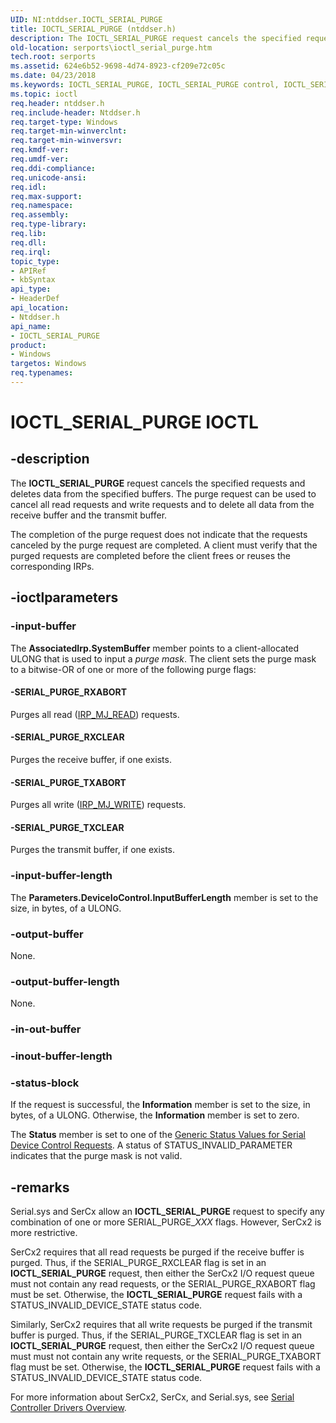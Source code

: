 ```yaml
---
UID: NI:ntddser.IOCTL_SERIAL_PURGE
title: IOCTL_SERIAL_PURGE (ntddser.h)
description: The IOCTL_SERIAL_PURGE request cancels the specified requests and deletes data from the specified buffers.
old-location: serports\ioctl_serial_purge.htm
tech.root: serports
ms.assetid: 624e6b52-9698-4d74-8923-cf209e72c05c
ms.date: 04/23/2018
ms.keywords: IOCTL_SERIAL_PURGE, IOCTL_SERIAL_PURGE control, IOCTL_SERIAL_PURGE control code [Serial Ports], ntddser/IOCTL_SERIAL_PURGE, serports.ioctl_serial_purge, serref_d52cfcec-8098-4319-b601-14187a77e438.xml
ms.topic: ioctl
req.header: ntddser.h
req.include-header: Ntddser.h
req.target-type: Windows
req.target-min-winverclnt: 
req.target-min-winversvr: 
req.kmdf-ver: 
req.umdf-ver: 
req.ddi-compliance: 
req.unicode-ansi: 
req.idl: 
req.max-support: 
req.namespace: 
req.assembly: 
req.type-library: 
req.lib: 
req.dll: 
req.irql: 
topic_type:
- APIRef
- kbSyntax
api_type:
- HeaderDef
api_location:
- Ntddser.h
api_name:
- IOCTL_SERIAL_PURGE
product:
- Windows
targetos: Windows
req.typenames: 
---
```


# IOCTL_SERIAL_PURGE IOCTL


## -description


The <b>IOCTL_SERIAL_PURGE</b> request cancels the specified requests and deletes data from the specified buffers. The purge request can be used to cancel all read requests and write requests and to delete all data from the receive buffer and the transmit buffer.

The completion of the purge request does not indicate that the requests canceled by the purge request are completed. A client must verify that the purged requests are completed before the client frees or reuses the corresponding IRPs.


## -ioctlparameters




### -input-buffer

The <b>AssociatedIrp.SystemBuffer</b> member points to a client-allocated ULONG that is used to input a <i>purge mask</i>. The client sets the purge mask to a bitwise-OR of one or more of the following purge flags:




#### -SERIAL_PURGE_RXABORT

Purges all read (<a href="https://msdn.microsoft.com/library/windows/hardware/ff549327">IRP_MJ_READ</a>) requests.


#### -SERIAL_PURGE_RXCLEAR

Purges the receive buffer, if one exists.


#### -SERIAL_PURGE_TXABORT

Purges all write (<a href="https://msdn.microsoft.com/library/windows/hardware/ff550819">IRP_MJ_WRITE</a>) requests.


#### -SERIAL_PURGE_TXCLEAR

Purges the transmit buffer, if one exists.


### -input-buffer-length

The <b>Parameters.DeviceIoControl.InputBufferLength</b> member is set to the size, in bytes, of a ULONG.


### -output-buffer

None.


### -output-buffer-length

None.


### -in-out-buffer








### -inout-buffer-length








### -status-block

If the request is successful, the <b>Information</b> member is set to the size, in bytes, of a ULONG. Otherwise, the <b>Information</b> member is set to zero.

The <b>Status</b> member is set to one of the <a href="https://docs.microsoft.com/windows-hardware/drivers/serports/serial-device-control-requests2">Generic Status Values for Serial Device Control Requests</a>. A status of STATUS_INVALID_PARAMETER indicates that the purge mask is not valid.


## -remarks



Serial.sys and SerCx allow an <b>IOCTL_SERIAL_PURGE</b> request to specify any combination of one or more SERIAL_PURGE_<i>XXX</i> flags. However, SerCx2 is more restrictive.

SerCx2 requires that all read requests be purged if the receive buffer is purged. Thus, if the SERIAL_PURGE_RXCLEAR flag is set in an <b>IOCTL_SERIAL_PURGE</b> request, then either the SerCx2 I/O request queue must not contain any read requests, or the SERIAL_PURGE_RXABORT flag must be set. Otherwise, the <b>IOCTL_SERIAL_PURGE</b> request fails with a STATUS_INVALID_DEVICE_STATE status code.

Similarly, SerCx2 requires that all write requests be purged if the transmit buffer is purged. Thus, if the SERIAL_PURGE_TXCLEAR flag is set in an <b>IOCTL_SERIAL_PURGE</b> request, then either the SerCx2 I/O request queue must must not contain any write requests, or the SERIAL_PURGE_TXABORT flag must be set. Otherwise, the <b>IOCTL_SERIAL_PURGE</b> request fails with a STATUS_INVALID_DEVICE_STATE status code.

For more information about SerCx2, SerCx, and Serial.sys, see <a href="https://msdn.microsoft.com/1EA0221E-0F68-429B-9DA5-4AE2D3394A09">Serial Controller Drivers Overview</a>.



